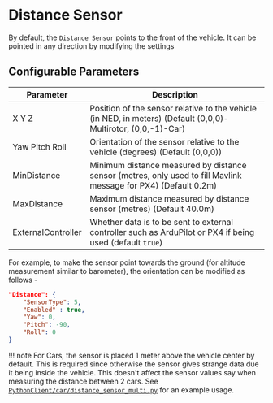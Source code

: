 # Distance Sensor

By default, the `Distance Sensor` points to the front of the vehicle. It can be pointed in any direction by modifying the settings

## Configurable Parameters

| Parameter          | Description                                                                                                     |
| ------------------ | --------------------------------------------------------------------------------------------------------------- |
| X Y Z              | Position of the sensor relative to the vehicle (in NED, in meters) (Default (0,0,0)-Multirotor, (0,0,-1)-Car)   |
| Yaw Pitch Roll     | Orientation of the sensor relative to the vehicle (degrees) (Default (0,0,0))                                   |
| MinDistance        | Minimum distance measured by distance sensor (metres, only used to fill Mavlink message for PX4) (Default 0.2m) |
| MaxDistance        | Maximum distance measured by distance sensor (metres) (Default 40.0m)                                           |
| ExternalController | Whether data is to be sent to external controller such as ArduPilot or PX4 if being used (default `true`)       |

For example, to make the sensor point towards the ground (for altitude measurement similar to barometer), the orientation can be modified as follows -

```json
"Distance": {
    "SensorType": 5,
    "Enabled" : true,
    "Yaw": 0,
    "Pitch": -90,
    "Roll": 0
}
```

!!! note
    For Cars, the sensor is placed 1 meter above the vehicle center by default. This is required since otherwise the sensor gives strange data due it being inside the vehicle. This doesn't affect the sensor values say when measuring the distance between 2 cars. See [`PythonClient/car/distance_sensor_multi.py`](https://github.com/nervosys/AutonomySim/blob/main/PythonClient/car/distance_sensor_multi.py) for an example usage.
